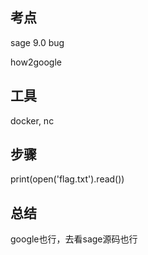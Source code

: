 ## 考点

sage 9.0 bug

how2google

## 工具

docker, nc

## 步骤

print(open('flag.txt').read())

## 总结

google也行，去看sage源码也行
